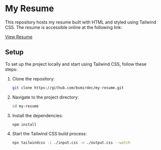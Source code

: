 # My Resume

This repository hosts my resume built with HTML and styled using Tailwind CSS. The resume is accessible online at the following link:

[View Resume](https://bsmirdec.github.io/my-resume/)

## Setup

To set up the project locally and start using Tailwind CSS, follow these steps:

1. Clone the repository:

   ```bash
   git clone https://github.com/bsmirdec/my-resume.git

   ```

2. Navigate to the project directory:

   ```bash
   cd my-resume

   ```

3. Install the dependencies:

   ```bash
   npm install

   ```

4. Start the Tailwind CSS build process:

   ```bash
   npx tailwindcss -i ./input.css -o ./output.css --watch
   ```

